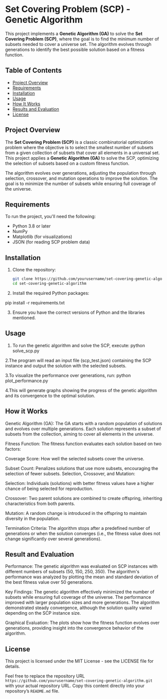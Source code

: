 # Set Covering Problem (SCP) - Genetic Algorithm

This project implements a **Genetic Algorithm (GA)** to solve the **Set Covering Problem (SCP)**, where the goal is to find the minimum number of subsets needed to cover a universe set. The algorithm evolves through generations to identify the best possible solution based on a fitness function.

## Table of Contents
- [Project Overview](#project-overview)
- [Requirements](#requirements)
- [Installation](#installation)
- [Usage](#usage)
- [How It Works](#how-it-works)
- [Results and Evaluation](#results-and-evaluation)
- [License](#license)

## Project Overview
The **Set Covering Problem (SCP)** is a classic combinatorial optimization problem where the objective is to select the smallest number of subsets from a given collection of subsets that cover all elements in a universal set. This project applies a **Genetic Algorithm (GA)** to solve the SCP, optimizing the selection of subsets based on a custom fitness function.

The algorithm evolves over generations, adjusting the population through selection, crossover, and mutation operations to improve the solution. The goal is to minimize the number of subsets while ensuring full coverage of the universe.

## Requirements
To run the project, you'll need the following:
- Python 3.8 or later
- NumPy
- Matplotlib (for visualizations)
- JSON (for reading SCP problem data)

## Installation

1. Clone the repository:

   ```bash
   git clone https://github.com/yourusername/set-covering-genetic-algorithm.git
   cd set-covering-genetic-algorithm
2. Install the required Python packages:

pip install -r requirements.txt

3. Ensure you have the correct versions of Python and the libraries mentioned.

## Usage

1. To run the genetic algorithm and solve the SCP, execute:
python solve_scp.py

2.The program will read an input file (scp_test.json) containing the SCP instance and output the solution with the selected subsets.

3.To visualize the performance over generations, run:
python plot_performance.py

4.This will generate graphs showing the progress of the genetic algorithm and its convergence to the optimal solution.


## How it Works
Genetic Algorithm (GA): The GA starts with a random population of solutions and evolves over multiple generations. Each solution represents a subset of subsets from the collection, aiming to cover all elements in the universe.

Fitness Function: The fitness function evaluates each solution based on two factors:

Coverage Score: How well the selected subsets cover the universe.

Subset Count: Penalizes solutions that use more subsets, encouraging the selection of fewer subsets.
Selection, Crossover, and Mutation:

Selection: Individuals (solutions) with better fitness values have a higher chance of being selected for reproduction.

Crossover: Two parent solutions are combined to create offspring, inheriting characteristics from both parents.

Mutation: A random change is introduced in the offspring to maintain diversity in the population.

Termination Criteria: The algorithm stops after a predefined number of generations or when the solution converges (i.e., the fitness value does not change significantly over several generations).

## Result and Evaluation

Performance: 
The genetic algorithm was evaluated on SCP instances with different numbers of subsets (50, 150, 250, 350). The algorithm's performance was analyzed by plotting the mean and standard deviation of the best fitness value over 50 generations.

Key Findings:
The genetic algorithm effectively minimized the number of subsets while ensuring full coverage of the universe.
The performance improved with larger population sizes and more generations.
The algorithm demonstrated steady convergence, although the solution quality varied depending on the SCP instance size.

Graphical Evaluation: 
The plots show how the fitness function evolves over generations, providing insight into the convergence behavior of the algorithm.

## License
This project is licensed under the MIT License - see the LICENSE file for details.

Feel free to replace the repository URL `https://github.com/yourusername/set-covering-genetic-algorithm.git` with your actual repository URL. Copy this content directly into your repository’s `README.md` file.





